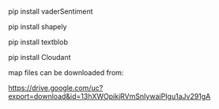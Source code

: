 pip install vaderSentiment

pip install shapely

pip install textblob

pip install Cloudant

map files can be downloaded from:

https://drive.google.com/uc?export=download&id=13hXWOpikjRVmSnIywaiPIgu1aJv291gA
